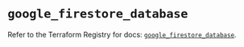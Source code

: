 # `google_firestore_database`

Refer to the Terraform Registry for docs: [`google_firestore_database`](https://registry.terraform.io/providers/hashicorp/google-beta/6.47.0/docs/resources/google_firestore_database).
